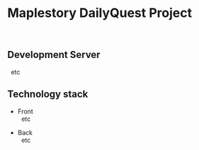 # Maplestory DailyQuest Project
<br>

## Development Server  
&nbsp; etc

## Technology stack
* Front <br>
&nbsp; etc

* Back <br>
&nbsp; etc
